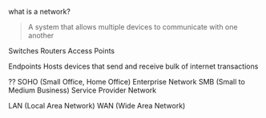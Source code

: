 what is a network?
> A system that allows multiple devices to communicate with one another

Switches
Routers
Access Points

Endpoints
Hosts
devices that send and receive bulk of internet transactions

??
SOHO (Small Office, Home Office)
Enterprise Network
SMB (Small to Medium Business)
Service Provider Network

LAN (Local Area Network)
WAN (Wide Area Network)